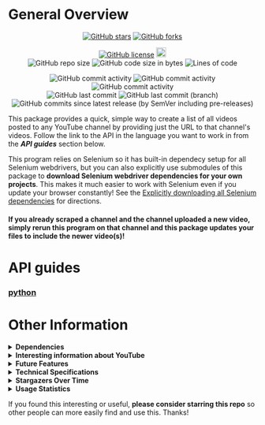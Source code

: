 # General Overview

<p align="center">
  <a href="https://github.com/Shail-Shouryya/yt_videos_list/stargazers"><img alt="GitHub stars" src="https://img.shields.io/github/stars/Shail-Shouryya/yt_videos_list?color=yellow&labelColor=black&style=social&logo=github"></a>
  <a href="https://github.com/Shail-Shouryya/yt_videos_list/network"><img alt="GitHub forks" src="https://img.shields.io/github/forks/Shail-Shouryya/yt_videos_list?color=blue&labelColor=black&style=social&logo=github"></a>
</p>

<p align="center">
  <a href="https://github.com/Shail-Shouryya/yt_videos_list/blob/master/LICENSE"><img alt="GitHub license" src="https://img.shields.io/github/license/Shail-Shouryya/yt_videos_list?color=brightgreen&labelColor=black"></a>
  <a href="https://badge.fury.io/py/yt-videos-list"><img src="https://badge.fury.io/py/yt-videos-list.svg" alt="PyPI version" height="20"></a>
  <br>
  <img alt="GitHub repo size" src="https://img.shields.io/github/repo-size/Shail-Shouryya/yt_videos_list?color=purple&labelColor=black">
  <img alt="GitHub code size in bytes" src="https://img.shields.io/github/languages/code-size/Shail-Shouryya/yt_videos_list?color=purple&labelColor=black">
  <img alt="Lines of code" src="https://img.shields.io/tokei/lines/github/shail-shouryya/yt_videos_list?color=purple&labelColor=black">
</p>

<p align="center">
  <img alt="GitHub commit activity" src="https://img.shields.io/github/commit-activity/w/Shail-Shouryya/yt_videos_list?color=lightgreen&labelColor=black">
  <img alt="GitHub commit activity" src="https://img.shields.io/github/commit-activity/m/Shail-Shouryya/yt_videos_list?color=lightgreen&labelColor=black">
  <img alt="GitHub commit activity" src="https://img.shields.io/github/commit-activity/y/Shail-Shouryya/yt_videos_list?color=lightgreen&labelColor=black">
  <br>
  <img alt="GitHub last commit" src="https://img.shields.io/github/last-commit/Shail-Shouryya/yt_videos_list?color=pink&labelColor=black">
  <img alt="GitHub last commit (branch)" src="https://img.shields.io/github/last-commit/Shail-Shouryya/yt_videos_list/master?color=pink&labelColor=black&label=last%20commit%20to%20master">
  <img alt="GitHub commits since latest release (by SemVer including pre-releases)" src="https://img.shields.io/github/commits-since/Shail-Shouryya/yt_videos_list/latest/master?color=pink&labelColor=black&include_prereleases">

</p>

This package provides a quick, simple way to create a list of all videos posted to any YouTube channel by providing just the URL to that channel's videos. Follow the link to the API in the language you want to work in from the ***API guides*** section below.

This program relies on Selenium so it has built-in dependecy setup for all Selenium webdrivers, but you can also explicitly use submodules of this package to **download Selenium webdriver dependencies for your own projects**. This makes it much easier to work with Selenium even if you update your browser constantly! See the [Explicitly downloading all Selenium dependencies](https://github.com/Shail-Shouryya/yt_videos_list/blob/master/python/README.md#explicitly-downloading-all-selenium-dependencies) for directions.

#### If you already scraped a channel and the channel uploaded a new video, simply rerun this program on that channel and this package updates your files to include the newer video(s)!

# API guides
### [python](./python/README.md)

# Other Information
<details>
  <summary><b>Dependencies</b></summary>

- The first time you run this package the automated downloader should install everything you need, but in case it doesn't, refer to the link below and/or file an [issue here](https://github.com/Shail-Shouryya/yt_videos_list/issues).
  - Manual Selenium downloads **[here](https://github.com/Shail-Shouryya/yt_videos_list/blob/master/docs/dependencies_pseudo_json.txt)**
- The Selenium drivers are all pretty similar but differ in subtle ways, so play around with them and see what's different :)

**NOTE** that you also need the corresponding browser installed to properly run the selenium driver.
- To download the most recent version of the browser you want, go to the page for:
  - [Firefox](https://www.mozilla.org/en-US/firefox/new/)
  - [Opera](https://www.opera.com/)
  - [Chrome](https://www.google.com/chrome/)
  - [Brave](https://brave.com/)
  - [Edge](https://www.microsoft.com/edge)
</details>

<details>
  <summary><b>Interesting information about YouTube</b></summary>

There are two types of YouTube channels: one type is a `user` channel and the other is a `channel` channel.
- `/user/` channel type:
  - sentdex: https://www.youtube.com/user/sentdex
  - Disney: https://www.youtube.com/user/disneysshows
  - Marvel: https://www.youtube.com/user/MARVEL
  - Apple: https://www.youtube.com/user/Apple
- `/channel/` channel type:
  - Tasty: https://www.youtube.com/channel/UCJFp8uSYCjXOMnkUyb3CQ3Q
  - Billie Eilish: https://www.youtube.com/channel/UCiGm_E4ZwYSHV3bcW1pnSeQ
  - Gordon Ramsay: https://www.youtube.com/channel/UCIEv3lZ_tNXHzL3ox-_uUGQ
  - PBS Space Time: https://www.youtube.com/channel/UC7_gcs09iThXybpVgjHZ_7g
- `/c/` shorthand channel type (new, human readable URL that (usually) consistently provides just the name of the channel) - for easy comparison, all examples below correspond to the 4 `user/` and 4 `channel/` channel types listed above using this new URL formatting:
  - sentdex: https://www.youtube.com/c/sentdex/
  - Disney: https://www.youtube.com/c/Disney/
  - Marvel: https://www.youtube.com/c/marvel/
  - Apple: https://www.youtube.com/user/Apple/ (looks like Apple isn't using the new formatting yet)
  - Tasty: https://www.youtube.com/c/buzzfeedtasty/
  - Billie Eilish: https://www.youtube.com/c/BillieEilish/
  - Gordon Ramsay: https://www.youtube.com/user/gordonramsay/ (looks like Gordon Ramsay switched to the `user/` format instead of `c/`)
  - PBS Space Time: https://www.youtube.com/c/pbsspacetime/
</details>

<details>
  <summary><b>Future Features</b></summary>

### Main Features
- [X] take url and scrape the video name and url for every video for that user
- [X] create [txt](https://fileinfo.com/extension/txt), [csv](https://en.wikipedia.org/wiki/Comma-separated_values), [md](https://en.wikipedia.org/wiki/Markdown) files

### Additional Features
- [x] enable custom name for output file
- [x] update previously created file with new videos uploaded since file creation
  - [x] put all urls from file in a (hash) set and check to see if any urls on page (next time program runs on same page) are missing from the (hash) set
- [ ] create web interface
  - [ ] input box for channel url
  - [ ] generate static HTML page with video URLs for output

</details>

<details>
  <summary><b>Technical Specifications</b></summary>

This python3 package supports multi-platform, mutli-driver use and is currently under active development.

Currently supported operating systems include MacOS, Linux32, Linux64, Windows32, and Windows64. Currently supported drivers include Firefox, Opera, Safari (MacOS), Chrome, Brave, and Edge (Windows).

This package provides built-in support for common errors and exceptions, along with helpful hints, including
  - checking to see if the file to be created already exists
  - checking to see if the user explicitly specified a driver to use, and in case they didn't specify a driver, running the program using Firefox as default and showing the user the available driver options in the terminal output
    - explicitly specifying driver using
      - `ListCreator(driver='firefox')`
      - `ListCreator(driver='opera')`
      - `ListCreator(driver='safari')`
      - `ListCreator(driver='chrome')`
      - `ListCreator(driver='brave')`
      - `ListCreator(driver='edge')`
  - running the program in headless mode if using the geckodriver (Firefox) or chromedriver
    - `ListCreator(headless=True)`
  - checking to see if the user has the correct Selenium dependency installed
    - installs and shows the user the commands they can run to install the correct dependency if the user has an incorrect dependency (or hasn't downloaded the dependency at all)
      - program checks the operating system of the user's machine and returns a `curl` command piped into a `tar` command to download the correct dependecy into a directory the program can access without having to add the executable to PATH manually
      - user still needs to pick the correct command to run by following the directions (if autoamted download doesn't complete)
  - checking to see if the result of the scraping returns anything, and prompts the user to verify the `url` argument if nothing is found

### Overview of package structure
#### `__init__.py`

#### `__main__.py`

#### `script.py`

#### `execute.py`

#### `program.py`

#### `file` submodule

#### `download` submodule

#### `notifications.py`



</details>

<details>
<summary><b>Stargazers Over Time</b></summary>

[![Stargazers over time](https://starchart.cc/Shail-Shouryya/yt_videos_list.svg)](https://starchart.cc/Shail-Shouryya/yt_videos_list)
</details>

<details>
  <summary><b>Usage Statistics</b></summary>

- [PePy](https://pepy.tech/project/yt-videos-list)
- [PyPi Stats](https://pypistats.org/packages/yt-videos-list)
</details>

If you found this interesting or useful, **please consider starring this repo** so other people can more easily find and use this. Thanks!
